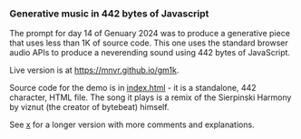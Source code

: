 ### Generative music in 442 bytes of Javascript

The prompt for day 14 of Genuary 2024 was to produce a generative piece that
uses less than 1K of source code. This one uses the standard browser audio APIs
to produce a neverending sound using 442 bytes of JavaScript.

Live version is at https://mnvr.github.io/gm1k.

Source code for the demo is in [index.html](index.html) - it is a standalone,
442 character, HTML file. The song it plays is a remix of the Sierpinski Harmony
by viznut (the creator of bytebeat) himself.

See [x](x) for a longer version with more comments and explanations.
